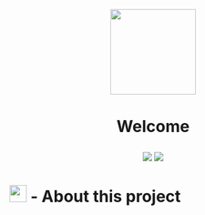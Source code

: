 <p align="center">
  <img src="https://user-images.githubusercontent.com/59677362/129642426-df01c4ae-757a-4793-9759-2e549d4fd115.gif" width=150 />
</p>

# <p align="center">Welcome</p>  

<p align="center">
  <img src="https://user-images.githubusercontent.com/59677362/129642227-108a3c81-2ab4-4a76-a4c1-0f4cc95cfe05.png" />
  <img src="https://user-images.githubusercontent.com/59677362/129633733-03118fbb-8149-486b-ac64-841d041e8f4b.png" />
</p>


# <img src="https://user-images.githubusercontent.com/59677362/129642817-154d00c5-add6-4062-be37-bcff45c0a803.jpg" width=30 /> - About this project
